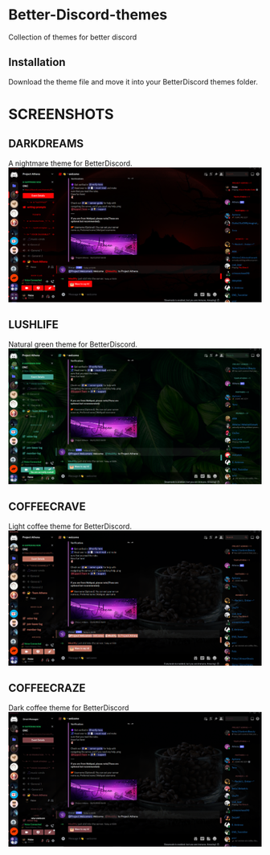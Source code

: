 # Better-Discord-themes
Collection of themes for better discord

## Installation
Download the theme file and move it into your BetterDiscord themes folder.



# SCREENSHOTS

## DARKDREAMS
A nightmare theme for BetterDiscord.
![DarkDreams](https://github.com/Wolfhaize/Better-Discord-themes/blob/main/images/ddss3.PNG)

## LUSHLIFE
Natural green theme for BetterDiscord.
![LushLife](https://github.com/Wolfhaize/Better-Discord-themes/blob/main/images/llss1.PNG)

## COFFEECRAVE
Light coffee theme for BetterDiscord.
![CoffeeCrave](https://github.com/Wolfhaize/Better-Discord-themes/blob/main/images/ccss1.PNG)

## COFFEECRAZE
Dark coffee theme for BetterDiscord
![CoffeeCraze](https://github.com/Wolfhaize/Better-Discord-themes/blob/main/images/ccdss1.PNG)
